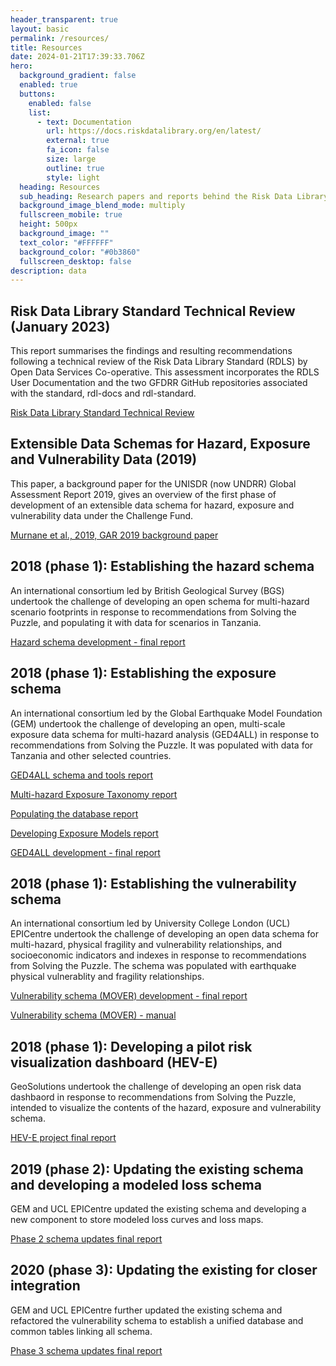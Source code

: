 ```yaml
---
header_transparent: true
layout: basic
permalink: /resources/
title: Resources
date: 2024-01-21T17:39:33.706Z
hero:
  background_gradient: false
  enabled: true
  buttons:
    enabled: false
    list:
      - text: Documentation
        url: https://docs.riskdatalibrary.org/en/latest/
        external: true
        fa_icon: false
        size: large
        outline: true
        style: light
  heading: Resources
  sub_heading: Research papers and reports behind the Risk Data Library Standard
  background_image_blend_mode: multiply
  fullscreen_mobile: true
  height: 500px
  background_image: ""
  text_color: "#FFFFFF"
  background_color: "#0b3860"
  fullscreen_desktop: false
description: data
---
```

## Risk Data Library Standard Technical Review (January 2023)

This report summarises the findings and resulting recommendations following a technical review of the Risk Data Library Standard (RDLS) by Open Data Services Co-operative. This assessment incorporates the RDLS User Documentation and the two GFDRR GitHub repositories associated with the standard, rdl-docs and rdl-standard.

[Risk Data Library Standard Technical Review](http://riskdatalibrary.org/assets/docs/2023-01%20ODS%20-%20Risk%20Data%20Library%20Standard%20Technical%20Review.pdf)

## Extensible Data Schemas for Hazard, Exposure and Vulnerability Data (2019)

This paper, a background paper for the UNISDR (now UNDRR) Global Assessment Report 2019, gives an overview of the first phase of development of an extensible data schema for hazard, exposure and vulnerability data under the Challenge Fund.

[Murnane et al., 2019, GAR 2019 background paper](http://riskdatalibrary.org/assets/docs/communityReports/Murnane_etal_2019_ExtensibleSchema_GAR19background.pdf)

## 2018 (phase 1): Establishing the hazard schema

An international consortium led by British Geological Survey (BGS) undertook the challenge of developing an open schema for multi-hazard scenario footprints in response to recommendations from Solving the Puzzle, and populating it with data for scenarios in Tanzania.

[Hazard schema development - final report](http://riskdatalibrary.org/assets/docs/technicalReports/challengefund_phase1_hazardSchemaDevelopment.pdf)

## 2018 (phase 1): Establishing the exposure schema

An international consortium led by the Global Earthquake Model Foundation (GEM) undertook the challenge of developing an open, multi-scale exposure data schema for multi-hazard analysis (GED4ALL) in response to recommendations from Solving the Puzzle. It was populated with data for Tanzania and other selected countries.

[GED4ALL schema and tools report](http://riskdatalibrary.org/assets/docs/challengefund_phase1_exposureSchemaDevelopment_D1%20-%20Exposure%20Data%20Schema%20and%20Tools.pdf)

[Multi-hazard Exposure Taxonomy report](http://riskdatalibrary.org/assets/docs/challengefund_phase1_exposureSchemaDevelopment_D2%20-%20Multi-hazard%20Exposure%20Taxonomy.pdf)

[Populating the database report](http://riskdatalibrary.org/assets/docs/challengefund_phase1_exposureSchemaDevelopment_D3%20-%20Populating%20GED4ALL%20with%20Existing%20Databases.pdf)

[Developing Exposure Models report](https://drive.google.com/file/d/1MLLlmrurAs2lXFcYMsFJRHzk1erjoEWg/view?usp=sharing)

[GED4ALL development - final report](http://riskdatalibrary.org/assets/docs/challengefund_phase1_exposureSchemaDevelopment_D5%20-%20Final%20report.pdf)

## 2018 (phase 1): Establishing the vulnerability schema

An international consortium led by University College London (UCL) EPICentre undertook the challenge of developing an open data schema for multi-hazard, physical fragility and vulnerability relationships, and socioeconomic indicators and indexes in response to recommendations from Solving the Puzzle. The schema was populated with earthquake physical vulnerablity and fragility relationships.

[Vulnerability schema (MOVER) development - final report](http://riskdatalibrary.org/assets/docs/challengefund_phase1_vulnerabilitySchemaDevelopment_MOVER%20Physical%20and%20Social%20vulnerability%20data%20schemas.pdf)

[Vulnerability schema (MOVER) - manual](http://riskdatalibrary.org/assets/docs/challengefund_phase1_vulnerabilitySchemaDevelopment_moverManual.pdf)

## 2018 (phase 1): Developing a pilot risk visualization dashboard (HEV-E)

GeoSolutions undertook the challenge of developing an open risk data dashbaord in response to recommendations from Solving the Puzzle, intended to visualize the contents of the hazard, exposure and vulnerability schema.

[HEV-E project final report](http://riskdatalibrary.org/assets/docs/challengefund_phase1_HEV-E%20Final%20Report.pdf)

## 2019 (phase 2): Updating the existing schema and developing a modeled loss schema

GEM and UCL EPICentre updated the existing schema and developing a new component to store modeled loss curves and loss maps.

[Phase 2 schema updates final report](http://riskdatalibrary.org/assets/docs/challengefund_phase2_schemaUpdates%20Final%20report.pdf)

## 2020 (phase 3): Updating the existing for closer integration

GEM and UCL EPICentre further updated the existing schema and refactored the vulnerability schema to establish a unified database and common tables linking all schema.

[Phase 3 schema updates final report](http://riskdatalibrary.org/assets/docs/challengefund_phase3_schemaUpdates%20Final%20report.pdf)